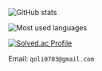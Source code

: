 <!--
**WaiNaat/WaiNaat** is a ✨ _special_ ✨ repository because its `README.md` (this file) appears on your GitHub profile.

Here are some ideas to get you started:

- 🔭 I’m currently working on ...
- 🌱 I’m currently learning ...
- 👯 I’m looking to collaborate on ...
- 🤔 I’m looking for help with ...
- 💬 Ask me about ...
- 📫 How to reach me: ...
- 😄 Pronouns: ...
- ⚡ Fun fact: ...
-->

![GitHub stats](https://github-readme-stats.vercel.app/api?username=WaiNaat&show_icons=true&theme=dracula)


![Most used languages](https://github-readme-stats.vercel.app/api/top-langs/?username=WaiNaat&layout=compact&theme=dracula)


[![Solved.ac Profile](http://mazassumnida.wtf/api/generate_badge?boj=twicedtna)](https://www.acmicpc.net/user/twicedtna)


Email: `qoli0703@gmail.com`
